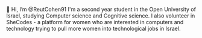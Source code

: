 👋 Hi, I’m @ReutCohen91
 I'm a second year student in the Open University of Israel, studying 
 Computer science and Cognitive science. I also volunteer in SheCodes - 
 a platform for women who are interested in computers and technology 
 trying to pull more women into technological jobs in Israel.
